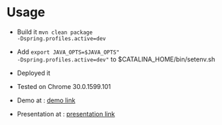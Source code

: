 Usage
=====

* Build it <code>mvn clean package -Dspring.profiles.active=dev</code>
* Add <code>export JAVA_OPTS=$JAVA_OPTS" -Dspring.profiles.active=dev"</code> to $CATALINA_HOME/bin/setenv.sh
* Deployed it

* Tested on Chrome 30.0.1599.101
* Demo at : [demo link](http://esieaddress.labusquiere.eu.cloudbees.net/)
* Presentation at : [presentation link]( https://docs.google.com/presentation/d/18GtWKk6UxAU56GwB0_Lwvi9NY9jX_NEjzJSo-96Siuo)